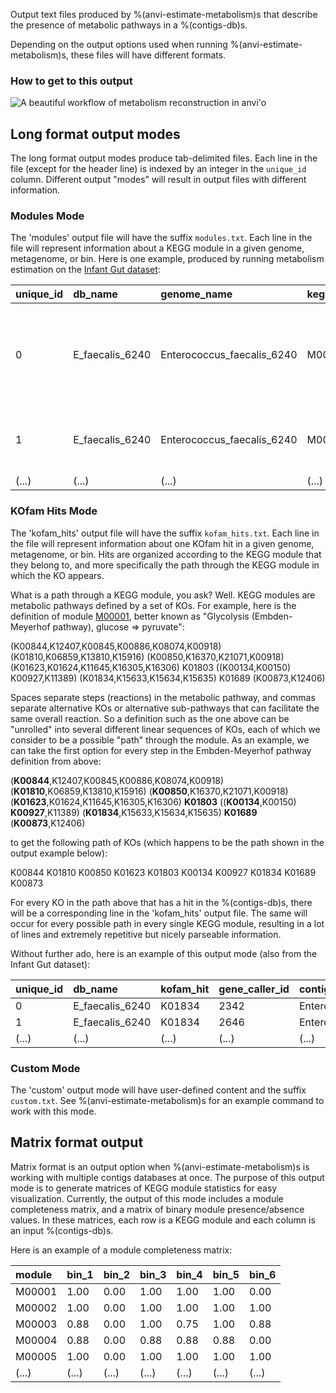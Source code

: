Output text files produced by %(anvi-estimate-metabolism)s that describe the presence of metabolic pathways in a %(contigs-db)s.

Depending on the output options used when running %(anvi-estimate-metabolism)s, these files will have different formats.

### How to get to this output
![A beautiful workflow of metabolism reconstruction in anvi'o](../../images/metabolism_reconstruction.png)

## Long format output modes

The long format output modes produce tab-delimited files. Each line in the file (except for the header line) is indexed by an integer in the `unique_id` column. Different output "modes" will result in output files with different information.

### Modules Mode

The 'modules' output file will have the suffix `modules.txt`. Each line in the file will represent information about a KEGG module in a given genome, metagenome, or bin. Here is one example, produced by running metabolism estimation on the [Infant Gut dataset](http://merenlab.org/tutorials/infant-gut/):

| unique_id | db_name | genome_name | kegg_module | module_name | module_class | module_category | module_subcategory | module_definition | kofam_hits_in_module | gene_caller_ids_in_module | module_completeness | module_is_complete |
|:--|:--|:--|:--|:--|:--|:--|:--|:--|:--|:--|:--|:--|
| 0 | E_faecalis_6240 | Enterococcus_faecalis_6240 | M00001 | Glycolysis (Embden-Meyerhof pathway), glucose => pyruvate | Pathway modules | Carbohydrate metabolism | Central carbohydrate metabolism | """(K00844,K12407,K00845,K00886,K08074,K00918) (K01810,K06859,K13810,K15916) (K00850,K16370,K21071,K00918) (K01623,K01624,K11645,K16305,K16306) K01803 ((K00134,K00150) K00927,K11389) (K01834,K15633,K15634,K15635) K01689 (K00873,K12406)""" | K01834,K00134,K00873,K01689,K01624,K01803,K00927,K00850,K01810,K00845 | 2342,2646,1044,642,226,1041,348,1042,1043,225,600,1608 | 1.0 | True |
| 1 | E_faecalis_6240 | Enterococcus_faecalis_6240 | M00002 | Glycolysis, core module involving three-carbon compounds | Pathway modules | Carbohydrate metabolism | Central carbohydrate metabolism | """K01803 ((K00134,K00150) K00927,K11389) (K01834,K15633,K15634,K15635) K01689 (K00873,K12406)""" | K01834,K00134,K00873,K01689,K01803,K00927 | 2342,2646,1044,642,226,1041,1042,1043 | 1.0 | True |
|(...)|(...)|(...)|(...)|(...)|(...)|(...)|(...)|(...)|(...)|(...)|(...)|(...)|

### KOfam Hits Mode

The 'kofam_hits' output file will have the suffix `kofam_hits.txt`. Each line in the file will represent information about one KOfam hit in a given genome, metagenome, or bin. Hits are organized according to the KEGG module that they belong to, and more specifically the path through the KEGG module in which the KO appears.

What is a path through a KEGG module, you ask? Well. KEGG modules are metabolic pathways defined by a set of KOs. For example, here is the definition of module [M00001](https://www.genome.jp/kegg-bin/show_module?M00001), better known as "Glycolysis (Embden-Meyerhof pathway), glucose => pyruvate":

(K00844,K12407,K00845,K00886,K08074,K00918) (K01810,K06859,K13810,K15916) (K00850,K16370,K21071,K00918) (K01623,K01624,K11645,K16305,K16306) K01803 ((K00134,K00150) K00927,K11389) (K01834,K15633,K15634,K15635) K01689 (K00873,K12406)

Spaces separate steps (reactions) in the metabolic pathway, and commas separate alternative KOs or alternative sub-pathways that can facilitate the same overall reaction. So a definition such as the one above can be "unrolled" into several different linear sequences of KOs, each of which we consider to be a possible "path" through the module. As an example, we can take the first option for every step in the Embden-Meyerhof pathway definition from above:

(**K00844**,K12407,K00845,K00886,K08074,K00918) (**K01810**,K06859,K13810,K15916) (**K00850**,K16370,K21071,K00918) (**K01623**,K01624,K11645,K16305,K16306) **K01803** ((**K00134**,K00150) **K00927**,K11389) (**K01834**,K15633,K15634,K15635) **K01689** (**K00873**,K12406)

to get the following path of KOs (which happens to be the path shown in the output example below):

K00844 K01810 K00850 K01623 K01803 K00134 K00927 K01834 K01689 K00873

For every KO in the path above that has a hit in the %(contigs-db)s, there will be a corresponding line in the 'kofam_hits' output file. The same will occur for every possible path in every single KEGG module, resulting in a lot of lines and extremely repetitive but nicely parseable information.

Without further ado, here is an example of this output mode (also from the Infant Gut dataset):

| unique_id | db_name | kofam_hit | gene_caller_id | contig | path_id | path | path_completeness | genome_name | kegg_module | module_completeness | module_is_complete |
|:--|:--|:--|:--|:--|:--|:--|:--|:--|:--|:--|:--|
| 0 | E_faecalis_6240 | K01834 | 2342 | Enterococcus_faecalis_6240_contig_00003_chromosome | 0 | K00844,K01810,K00850,K01623,K01803,K00134,K00927,K01834,K01689,K00873 | 0.8 | Enterococcus_faecalis_6240 | M00001 | 1.0 | True |
| 1 | E_faecalis_6240 | K01834 | 2646 | Enterococcus_faecalis_6240_contig_00003_chromosome | 0 | K00844,K01810,K00850,K01623,K01803,K00134,K00927,K01834,K01689,K00873 | 0.8 | Enterococcus_faecalis_6240 | M00001 | 1.0 | True |
|(...)|(...)|(...)|(...)|(...)|(...)|(...)|(...)|(...)|(...)|(...)|(...)|

### Custom Mode

The 'custom' output mode will have user-defined content and the suffix `custom.txt`. See %(anvi-estimate-metabolism)s for an example command to work with this mode.

## Matrix format output

Matrix format is an output option when %(anvi-estimate-metabolism)s is working with multiple contigs databases at once. The purpose of this output mode is to generate matrices of KEGG module statistics for easy visualization. Currently, the output of this mode includes a module completeness matrix, and a matrix of binary module presence/absence values. In these matrices, each row is a KEGG module and each column is an input %(contigs-db)s.

Here is an example of a module completeness matrix:

| module | bin_1 | bin_2 | bin_3 | bin_4 | bin_5 | bin_6 |
|:--|:--|:--|:--|:--|:--|:--|
| M00001 | 1.00 | 0.00 | 1.00 | 1.00 | 1.00 | 0.00 |
| M00002 | 1.00 | 0.00 | 1.00 | 1.00 | 1.00 | 1.00 |
| M00003 | 0.88 | 0.00 | 1.00 | 0.75 | 1.00 | 0.88 |
| M00004 | 0.88 | 0.00 | 0.88 | 0.88 | 0.88 | 0.00 |
| M00005 | 1.00 | 0.00 | 1.00 | 1.00 | 1.00 | 1.00 |
|(...) | (...) | (...) | (...) | (...) | (...) | (...) |
